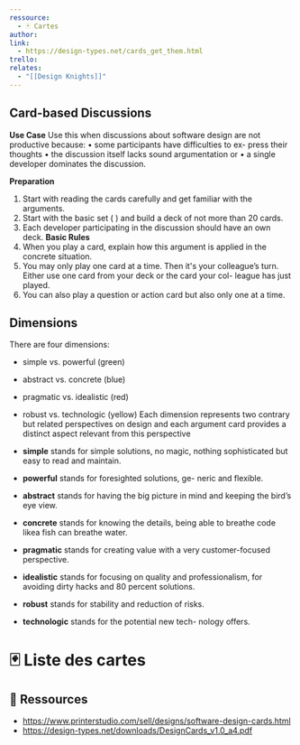 ```yaml
---
ressource:
  - 🃏 Cartes
author: 
link:
  - https://design-types.net/cards_get_them.html
trello: 
relates:
  - "[[Design Knights]]"
---
```

## Card-based Discussions

**Use Case**
Use this when discussions about software design are not productive because:
• some participants have difficulties to ex- press their thoughts 
• the discussion itself lacks sound argumentation or 
• a single developer dominates the discussion. 

**Preparation**
1) Start with reading the cards carefully and get familiar with the arguments. 
2) Start with the basic set ( ) and build a deck of not more than 20 cards. 
3) Each developer participating in the discussion should have an own deck. 
**Basic Rules**
1) When you play a card, explain how this argument is applied in the concrete situation. 
2) You may only play one card at a time. Then it's your colleague’s turn. Either use one card from your deck or the card your col- league has just played. 
3) You can also play a question or action card but also only one at a time.

## Dimensions
There are four dimensions: 
- simple vs. powerful (green) 
- abstract vs. concrete (blue) 
- pragmatic vs. idealistic (red) 
- robust vs. technologic (yellow)
Each dimension represents two contrary but related perspectives on design and each argument card provides a distinct aspect relevant from this perspective

- **simple** stands for simple solutions, no magic, nothing sophisticated but easy to read and maintain.
- **powerful** stands for foresighted solutions, ge- neric and flexible. 
- **abstract** stands for having the big picture in mind and keeping the bird’s eye view. 
- **concrete** stands for knowing the details, being able to breathe code likea fish can breathe water.
- **pragmatic** stands for creating value with a very customer-focused perspective. 
- **idealistic** stands for focusing on quality and professionalism, for avoiding dirty hacks and 80 percent solutions. 
- **robust** stands for stability and reduction of risks. 
- **technologic** stands for the potential new tech- nology offers.

# 🃏 Liste des cartes


## 🔗 Ressources
- https://www.printerstudio.com/sell/designs/software-design-cards.html
- https://design-types.net/downloads/DesignCards_v1.0_a4.pdf